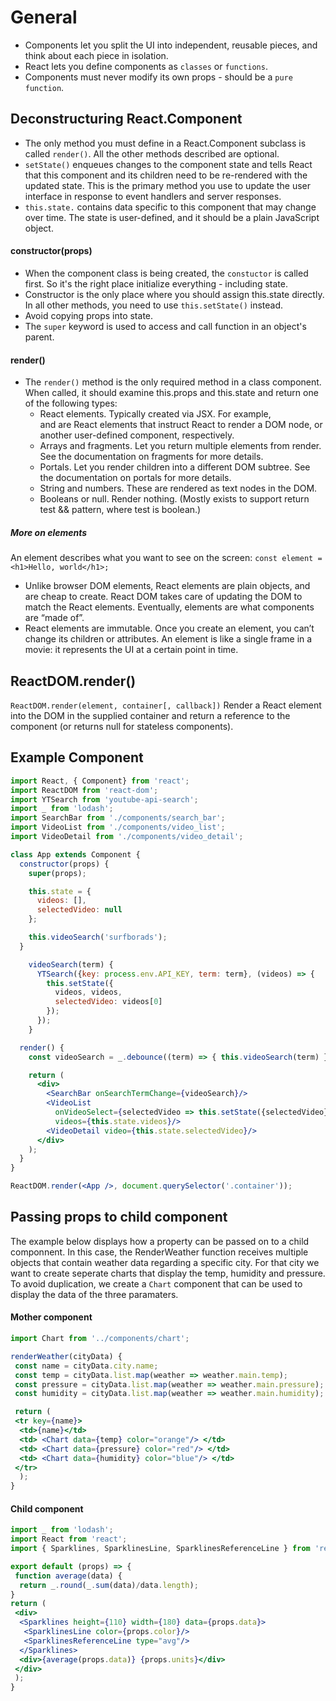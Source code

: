 # General
- Components let you split the UI into independent, reusable pieces, and think about each piece in isolation.
- React lets you define components as `classes` or `functions`.
- Components must never modify its own props - should be a `pure function`.

## Deconstructuring React.Component
- The only method you must define in a React.Component subclass is called `render()`. All the other methods described are optional.
- `setState()` enqueues changes to the component state and tells React that this component and its children need to be re-rendered with the updated state. This is the primary method you use to update the user interface in response to event handlers and server responses.
- `this.state.` contains data specific to this component that may change over time. The state is user-defined, and it should be a plain JavaScript object.

#### constructor(props)
- When the component class is being created, the `constuctor` is called first. So it's the right place initialize everything - including state. 
- Constructor is the only place where you should assign this.state directly. In all other methods, you need to use `this.setState()` instead.
- Avoid copying props into state. 
- The `super` keyword is used to access and call function in an object's parent. 

#### render()
- The `render()` method is the only required method in a class component. When called, it should examine this.props and this.state and return one of the following types:
    - React elements. Typically created via JSX. For example, <div /> and <MyComponent /> are React elements that instruct React to render a DOM node, or another user-defined component, respectively.
    - Arrays and fragments. Let you return multiple elements from render. See the documentation on fragments for more details.
    - Portals. Let you render children into a different DOM subtree. See the documentation on portals for more details.
    - String and numbers. These are rendered as text nodes in the DOM.
    - Booleans or null. Render nothing. (Mostly exists to support return test && <Child /> pattern, where test is boolean.)
    
##### More on elements
An element describes what you want to see on the screen:
`const element = <h1>Hello, world</h1>;`

- Unlike browser DOM elements, React elements are plain objects, and are cheap to create. React DOM takes care of updating the DOM to match the React elements. Eventually, elements are what components are “made of”. 
- React elements are immutable. Once you create an element, you can’t change its children or attributes. An element is like a single frame in a movie: it represents the UI at a certain point in time.

## ReactDOM.render()
`ReactDOM.render(element, container[, callback])` Render a React element into the DOM in the supplied container and return a reference to the component (or returns null for stateless components).

## Example Component
```jsx
import React, { Component} from 'react';
import ReactDOM from 'react-dom';
import YTSearch from 'youtube-api-search';
import _ from 'lodash';
import SearchBar from './components/search_bar';
import VideoList from './components/video_list';
import VideoDetail from './components/video_detail';

class App extends Component {
  constructor(props) {
    super(props);

    this.state = {
      videos: [],
      selectedVideo: null
    };

    this.videoSearch('surfborads');
  }

    videoSearch(term) {
      YTSearch({key: process.env.API_KEY, term: term}, (videos) => {
        this.setState({
          videos, videos,
          selectedVideo: videos[0]
        });
      });
    }

  render() {
    const videoSearch = _.debounce((term) => { this.videoSearch(term) }, 300);

    return (
      <div>
        <SearchBar onSearchTermChange={videoSearch}/>
        <VideoList
          onVideoSelect={selectedVideo => this.setState({selectedVideo})}
          videos={this.state.videos}/>
        <VideoDetail video={this.state.selectedVideo}/>
      </div>
    );
  }
}

ReactDOM.render(<App />, document.querySelector('.container'));
```
## Passing props to child component
The example below displays how a property can be passed on to a child componnent. In this case, the RenderWeather function receives multiple objects that contain weather data regarding a specific city. For that city we want to create seperate charts that display the temp, humidity and pressure. To avoid duplication, we create a `Chart` component that can be used to display the data of the three paramaters.
#### Mother component
```jsx
import Chart from '../components/chart';

renderWeather(cityData) {
 const name = cityData.city.name;
 const temp = cityData.list.map(weather => weather.main.temp);
 const pressure = cityData.list.map(weather => weather.main.pressure);
 const humidity = cityData.list.map(weather => weather.main.humidity);

 return (
 <tr key={name}>
  <td>{name}</td>
  <td> <Chart data={temp} color="orange"/> </td>
  <td> <Chart data={pressure} color="red"/> </td>
  <td> <Chart data={humidity} color="blue"/> </td>
 </tr>
  );
}
```
#### Child component
```jsx
import _ from 'lodash';
import React from 'react';
import { Sparklines, SparklinesLine, SparklinesReferenceLine } from 'react-sparklines';

export default (props) => {
 function average(data) {
  return _.round(_.sum(data)/data.length);
}
return (
 <div>
  <Sparklines height={110} width={180} data={props.data}>
   <SparklinesLine color={props.color}/>
   <SparklinesReferenceLine type="avg"/>
  </Sparklines>
  <div>{average(props.data)} {props.units}</div>
 </div>
 );
}
```

